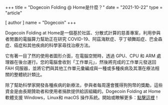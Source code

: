 +++
title = "Dogecoin Folding @ Home是什麼？"
date = "2021-10-22"
type = "article"

[ author ]
  name = "Dogecoin"
+++

Dogecoin Folding at Home是一個基於社區、分散式計算的慈善專案，利用參與者閒置的電腦算力幫助正在研究 COVID-19、阿茲海默症、亨丁頓舞蹈症、巴金森症、癌症和其他疾病的科學家尋找治療方法。

它有著一目了然的使用者圖形介面，在電腦空閒時，透過 GPU、CPU 和 ARM 處理器在後台運行。您的電腦會收到「工作單元」，然後將完成的工作單元發送回 FAH 伺服器，並將它們與其他工作單元彙編成與一種或多種疾病及其潛在療法相關的整體統計類比。

除了幫助科學家開發各種疾病的新療法，參與者每周還會獲得狗狗幣的獎勵，這些資金是由長期贊助者和使用者捐款提供給該組織的。Dogecoin Folding at Home 軟體支援 Windows，Linux和 macOS 操作系統。開始或瞭解更多：[點擊這裡](https://www.dogecoinfah.com/index.html)！